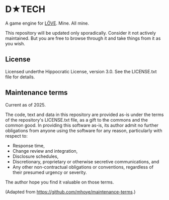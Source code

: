 # D★TECH

A game engine for [LÖVE](https://love2d.org/). Mine. All mine.

This repository will be updated only sporadically. Consider it not actively maintained. But you are free to browse through it and take things from it as you wish.

## License

Licensed underthe Hippocratic License, version 3.0. See the LICENSE.txt file for details.

## Maintenance terms

Current as of 2025.

The code, text and data in this repository are provided as-is under the terms of the repository's LICENSE.txt file, as a gift to the commons and the common good. In providing this software as-is, its author admit no further obligations from anyone using the software for any reason, particularly with respect to:

- Response time,
- Change review and integration,
- Disclosure schedules,
- Discretionary, proprietary or otherwise secretive communications, and
- Any other non-contractual obligations or conventions, regardless of their presumed urgency or severity.

The author hope you find it valuable on those terms.

(Adapted from https://github.com/mhoye/maintenance-terms.)
